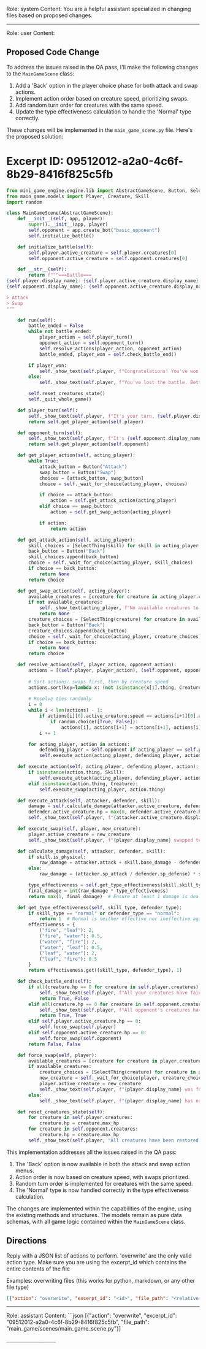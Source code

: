 Role: system
Content: You are a helpful assistant specialized in changing files based on proposed changes.
__________________
Role: user
Content: 
## Proposed Code Change
To address the issues raised in the QA pass, I'll make the following changes to the `MainGameScene` class:

1. Add a 'Back' option in the player choice phase for both attack and swap actions.
2. Implement action order based on creature speed, prioritizing swaps.
3. Add random turn order for creatures with the same speed.
4. Update the type effectiveness calculation to handle the 'Normal' type correctly.

These changes will be implemented in the `main_game_scene.py` file. Here's the proposed solution:

# Excerpt ID: 09512012-a2a0-4c6f-8b29-8416f825c5fb
```python main_game/scenes/main_game_scene.py
from mini_game_engine.engine.lib import AbstractGameScene, Button, SelectThing
from main_game.models import Player, Creature, Skill
import random

class MainGameScene(AbstractGameScene):
    def __init__(self, app, player):
        super().__init__(app, player)
        self.opponent = app.create_bot("basic_opponent")
        self.initialize_battle()

    def initialize_battle(self):
        self.player.active_creature = self.player.creatures[0]
        self.opponent.active_creature = self.opponent.creatures[0]

    def __str__(self):
        return f"""===Battle===
{self.player.display_name}: {self.player.active_creature.display_name} (HP: {self.player.active_creature.hp}/{self.player.active_creature.max_hp})
{self.opponent.display_name}: {self.opponent.active_creature.display_name} (HP: {self.opponent.active_creature.hp}/{self.opponent.active_creature.max_hp})

> Attack
> Swap
"""

    def run(self):
        battle_ended = False
        while not battle_ended:
            player_action = self.player_turn()
            opponent_action = self.opponent_turn()
            self.resolve_actions(player_action, opponent_action)
            battle_ended, player_won = self.check_battle_end()

        if player_won:
            self._show_text(self.player, f"Congratulations! You've won the battle!")
        else:
            self._show_text(self.player, f"You've lost the battle. Better luck next time!")

        self.reset_creatures_state()
        self._quit_whole_game()

    def player_turn(self):
        self._show_text(self.player, f"It's your turn, {self.player.display_name}!")
        return self.get_player_action(self.player)

    def opponent_turn(self):
        self._show_text(self.player, f"It's {self.opponent.display_name}'s turn!")
        return self.get_player_action(self.opponent)

    def get_player_action(self, acting_player):
        while True:
            attack_button = Button("Attack")
            swap_button = Button("Swap")
            choices = [attack_button, swap_button]
            choice = self._wait_for_choice(acting_player, choices)

            if choice == attack_button:
                action = self.get_attack_action(acting_player)
            elif choice == swap_button:
                action = self.get_swap_action(acting_player)

            if action:
                return action

    def get_attack_action(self, acting_player):
        skill_choices = [SelectThing(skill) for skill in acting_player.active_creature.skills]
        back_button = Button("Back")
        skill_choices.append(back_button)
        choice = self._wait_for_choice(acting_player, skill_choices)
        if choice == back_button:
            return None
        return choice

    def get_swap_action(self, acting_player):
        available_creatures = [creature for creature in acting_player.creatures if creature != acting_player.active_creature and creature.hp > 0]
        if not available_creatures:
            self._show_text(acting_player, f"No available creatures to swap to!")
            return None
        creature_choices = [SelectThing(creature) for creature in available_creatures]
        back_button = Button("Back")
        creature_choices.append(back_button)
        choice = self._wait_for_choice(acting_player, creature_choices)
        if choice == back_button:
            return None
        return choice

    def resolve_actions(self, player_action, opponent_action):
        actions = [(self.player, player_action), (self.opponent, opponent_action)]
        
        # Sort actions: swaps first, then by creature speed
        actions.sort(key=lambda x: (not isinstance(x[1].thing, Creature), -x[0].active_creature.speed))
        
        # Resolve ties randomly
        i = 0
        while i < len(actions) - 1:
            if actions[i][0].active_creature.speed == actions[i+1][0].active_creature.speed:
                if random.choice([True, False]):
                    actions[i], actions[i+1] = actions[i+1], actions[i]
            i += 1

        for acting_player, action in actions:
            defending_player = self.opponent if acting_player == self.player else self.player
            self.execute_action(acting_player, defending_player, action)

    def execute_action(self, acting_player, defending_player, action):
        if isinstance(action.thing, Skill):
            self.execute_attack(acting_player, defending_player, action.thing)
        elif isinstance(action.thing, Creature):
            self.execute_swap(acting_player, action.thing)

    def execute_attack(self, attacker, defender, skill):
        damage = self.calculate_damage(attacker.active_creature, defender.active_creature, skill)
        defender.active_creature.hp = max(0, defender.active_creature.hp - damage)
        self._show_text(self.player, f"{attacker.active_creature.display_name} used {skill.display_name} and dealt {damage} damage to {defender.active_creature.display_name}!")

    def execute_swap(self, player, new_creature):
        player.active_creature = new_creature
        self._show_text(self.player, f"{player.display_name} swapped to {new_creature.display_name}!")

    def calculate_damage(self, attacker, defender, skill):
        if skill.is_physical:
            raw_damage = attacker.attack + skill.base_damage - defender.defense
        else:
            raw_damage = (attacker.sp_attack / defender.sp_defense) * skill.base_damage

        type_effectiveness = self.get_type_effectiveness(skill.skill_type, defender.creature_type)
        final_damage = int(raw_damage * type_effectiveness)
        return max(1, final_damage)  # Ensure at least 1 damage is dealt

    def get_type_effectiveness(self, skill_type, defender_type):
        if skill_type == "normal" or defender_type == "normal":
            return 1  # Normal is neither effective nor ineffective against any type
        effectiveness = {
            ("fire", "leaf"): 2,
            ("fire", "water"): 0.5,
            ("water", "fire"): 2,
            ("water", "leaf"): 0.5,
            ("leaf", "water"): 2,
            ("leaf", "fire"): 0.5
        }
        return effectiveness.get((skill_type, defender_type), 1)

    def check_battle_end(self):
        if all(creature.hp == 0 for creature in self.player.creatures):
            self._show_text(self.player, f"All your creatures have fainted. {self.opponent.display_name} wins!")
            return True, False
        elif all(creature.hp == 0 for creature in self.opponent.creatures):
            self._show_text(self.player, f"All opponent's creatures have fainted. You win!")
            return True, True
        elif self.player.active_creature.hp == 0:
            self.force_swap(self.player)
        elif self.opponent.active_creature.hp == 0:
            self.force_swap(self.opponent)
        return False, False

    def force_swap(self, player):
        available_creatures = [creature for creature in player.creatures if creature.hp > 0]
        if available_creatures:
            creature_choices = [SelectThing(creature) for creature in available_creatures]
            new_creature = self._wait_for_choice(player, creature_choices).thing
            player.active_creature = new_creature
            self._show_text(self.player, f"{player.display_name} was forced to swap to {new_creature.display_name}!")
        else:
            self._show_text(self.player, f"{player.display_name} has no more creatures available!")

    def reset_creatures_state(self):
        for creature in self.player.creatures:
            creature.hp = creature.max_hp
        for creature in self.opponent.creatures:
            creature.hp = creature.max_hp
        self._show_text(self.player, "All creatures have been restored to full health.")
```

This implementation addresses all the issues raised in the QA pass:

1. The 'Back' option is now available in both the attack and swap action menus.
2. Action order is now based on creature speed, with swaps prioritized.
3. Random turn order is implemented for creatures with the same speed.
4. The 'Normal' type is now handled correctly in the type effectiveness calculation.

The changes are implemented within the capabilities of the engine, using the existing methods and structures. The models remain as pure data schemas, with all game logic contained within the `MainGameScene` class.

## Directions
Reply with a JSON list of actions to perform. 'overwrite' are the only valid action type. 
Make sure you are using the excerpt_id which contains the entire contents of the file

Examples:
overwriting files (this works for python, markdown, or any other file type)
```json output_example1
[{"action": "overwrite", "excerpt_id": "<id>", "file_path": "<relative file path>"}]
```

__________________
Role: assistant
Content: ```json
[{"action": "overwrite", "excerpt_id": "09512012-a2a0-4c6f-8b29-8416f825c5fb", "file_path": "main_game/scenes/main_game_scene.py"}]
```
__________________

